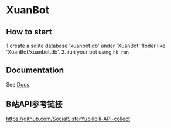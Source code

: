# XuanBot

## How to start

1.create a sqlite database 'xuanbot.db' under 'XuanBot' floder like 'XuanBot/xuanbot.db'.
2. run your bot using `nb run` .

## Documentation

See [Docs](https://v2.nonebot.dev/)

## B站API参考链接
https://github.com/SocialSisterYi/bilibili-API-collect
